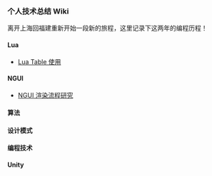 ### 个人技术总结 Wiki
离开上海回福建重新开始一段新的旅程，这里记录下这两年的编程历程！

#### Lua
- [Lua Table 使用](https://github.com/chenyunxiong/Study-Notes/wiki/Table)

#### NGUI
- [NGUI 渲染流程研究](https://github.com/chenyunxiong/Personal-Study-Wiki/wiki/NGUI-%E6%B8%B2%E6%9F%93%E6%B5%81%E7%A8%8B%E7%A0%94%E7%A9%B6) 

#### 算法

#### 设计模式

#### 编程技术

#### Unity

